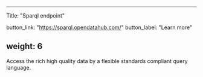 <!--
SPDX-FileCopyrightText: NOI Techpark <digital@noi.bz.it>

SPDX-License-Identifier: CC0-1.0
-->

---
Title: "Sparql endpoint"

button_link: "https://sparql.opendatahub.com/"
button_label: "Learn more"

weight: 6
---

Access the rich high quality data by a flexible standards compliant query language. ​
